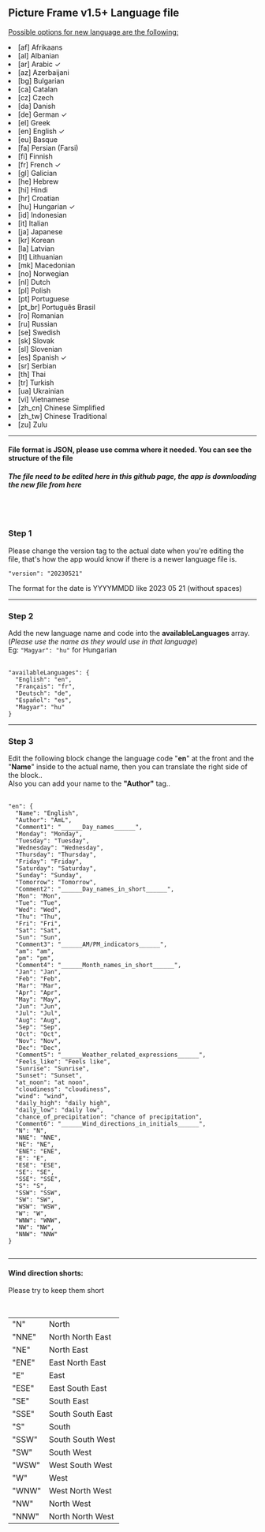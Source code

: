 <h2>Picture Frame v1.5+ Language file</h2>

<u>Possible options for new language are the following:</u>
<li>[af] Afrikaans</li>
<li>[al] Albanian</li>
<li>[ar] Arabic ✓</li>
<li>[az] Azerbaijani</li>
<li>[bg] Bulgarian</li>
<li>[ca] Catalan</li>
<li>[cz] Czech</li>
<li>[da] Danish</li>
<li>[de] German ✓</li>
<li>[el] Greek</li>
<li>[en] English ✓</li>
<li>[eu] Basque</li>
<li>[fa] Persian (Farsi)</li>
<li>[fi] Finnish</li>
<li>[fr] French ✓</li>
<li>[gl] Galician</li>
<li>[he] Hebrew</li>
<li>[hi] Hindi</li>
<li>[hr] Croatian</li>
<li>[hu] Hungarian ✓</li>
<li>[id] Indonesian</li>
<li>[it] Italian</li>
<li>[ja] Japanese</li>
<li>[kr] Korean</li>
<li>[la] Latvian</li>
<li>[lt] Lithuanian</li>
<li>[mk] Macedonian</li>
<li>[no] Norwegian</li>
<li>[nl] Dutch</li>
<li>[pl] Polish</li>
<li>[pt] Portuguese</li>
<li>[pt_br] Português Brasil</li>
<li>[ro] Romanian</li>
<li>[ru] Russian</li>
<li>[se] Swedish</li>
<li>[sk] Slovak</li>
<li>[sl] Slovenian</li>
<li>[es] Spanish ✓</li>
<li>[sr] Serbian</li>
<li>[th] Thai</li>
<li>[tr] Turkish</li>
<li>[ua] Ukrainian</li>
<li>[vi] Vietnamese</li>
<li>[zh_cn] Chinese Simplified</li>
<li>[zh_tw] Chinese Traditional</li>
<li>[zu] Zulu</li>

<hr />

<h4>File format is <b>JSON</b>, please use comma where it needed. You can see the structure of the file</h4>
<h5>The file need to be edited here in this github page, the app is downloading the new file from here</h5>
<br />
<br />
<h3>Step 1</h3>
Please change the version tag to the actual date when you're editing the file, that's how the app would know if there is a newer language file is.

<pre><code>"version": "20230521"</code></pre>

The format for the date is YYYYMMDD like 2023 05 21 (without spaces)

<hr />
<h3>Step 2</h3>
Add the new language name and code into the <b>availableLanguages</b> array. (<i>Please use the name as they would use in that language</i>)
<br />
Eg: <code>"Magyar": "hu"</code> for Hungarian<br /><br />

<pre><code>"availableLanguages": {
  "English": "en",
  "Français": "fr",
  "Deutsch": "de",
  "Español": "es",
  "Magyar": "hu"
}</code></pre>

<hr />

 <h3>Step 3</h3>
 Edit the following block change the language code "<b>en</b>" at the front and the "<b>Name</b>" inside to the actual name, then you can translate the right side of the block..<br />
 Also you can add your name to the <b>"Author"</b> tag..
 <br /><br />
 
 <pre><code>"en": {
  "Name": "English",
  "Author": "AmL",
  "Comment1": "______Day_names______",
  "Monday": "Monday",
  "Tuesday": "Tuesday",
  "Wednesday": "Wednesday",
  "Thursday": "Thursday",
  "Friday": "Friday",
  "Saturday": "Saturday",
  "Sunday": "Sunday",
  "Tomorrow": "Tomorrow",
  "Comment2": "______Day_names_in_short______",
  "Mon": "Mon",
  "Tue": "Tue",
  "Wed": "Wed",
  "Thu": "Thu",
  "Fri": "Fri",
  "Sat": "Sat",
  "Sun": "Sun",
  "Comment3": "______AM/PM_indicators______",
  "am": "am",
  "pm": "pm",
  "Comment4": "______Month_names_in_short______",
  "Jan": "Jan",
  "Feb": "Feb",
  "Mar": "Mar",
  "Apr": "Apr",
  "May": "May",
  "Jun": "Jun",
  "Jul": "Jul",
  "Aug": "Aug",
  "Sep": "Sep",
  "Oct": "Oct",
  "Nov": "Nov",
  "Dec": "Dec",
  "Comment5": "______Weather_related_expressions______",
  "Feels_like": "Feels like",
  "Sunrise": "Sunrise",
  "Sunset": "Sunset",
  "at_noon": "at noon",
  "cloudiness": "cloudiness",
  "wind": "wind",
  "daily_high": "daily high",
  "daily_low": "daily low",
  "chance_of_precipitation": "chance of precipitation",			
  "Comment6": "______Wind_directions_in_initials______",
  "N": "N",
  "NNE": "NNE",
  "NE": "NE",
  "ENE": "ENE",
  "E": "E",
  "ESE": "ESE",
  "SE": "SE",
  "SSE": "SSE",
  "S": "S",
  "SSW": "SSW",
  "SW": "SW",
  "WSW": "WSW",
  "W": "W",
  "WNW": "WNW",
  "NW": "NW",
  "NNW": "NNW"
}
 </code></pre>
 
 <hr />
 <h4>Wind direction shorts:</h4>
 <p>Please try to keep them short</p>
 <br />
<table>
<tr>
  <td>"N"   </td><td> North</td>
  </tr>
<tr>
  <td>"NNE" </td><td> North North East</td>
</tr>
<tr>
  <td>"NE"  </td><td> North East</td>
</tr>
<tr>
  <td>"ENE"  </td><td> East North East</td>
</tr>
<tr>
  <td>"E"   </td><td> East</td>
</tr>
<tr>
  <td>"ESE" </td><td> East South East</td>
</tr>
<tr>
  <td>"SE"  </td><td> South East</td>
</tr>
<tr>
  <td>"SSE" </td><td> South South East</td>
</tr>
<tr>
  <td>"S"   </td><td> South</td>
</tr>
<tr>
  <td>"SSW" </td><td> South South West</td>
</tr>
<tr>
  <td>"SW"  </td><td> South West</td>
</tr>
<tr>
  <td>"WSW" </td><td> West South West</td>
</tr>
<tr>
  <td>"W"   </td><td> West</td>
</tr>
<tr>
  <td>"WNW" </td><td> West North West</td>
</tr>
<tr>
  <td>"NW"  </td><td> North West</td>
</tr>
<tr>
  <td>"NNW" </td><td> North North West</td>
</tr>
</table>
